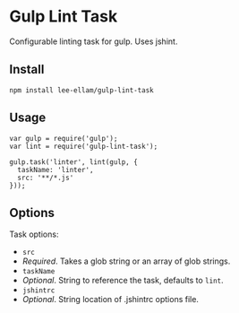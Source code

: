 # Gulp Lint Task

Configurable linting task for gulp. Uses jshint.

## Install
```
npm install lee-ellam/gulp-lint-task
```

## Usage
```
var gulp = require('gulp');
var lint = require('gulp-lint-task');

gulp.task('linter', lint(gulp, {
  taskName: 'linter',
  src: '**/*.js'  
}));
```

## Options
Task options:
- `src`
 - *Required*. Takes a glob string or an array of glob strings.
- `taskName`
 - *Optional*. String to reference the task, defaults to `lint`.
- `jshintrc`
 - *Optional*. String location of .jshintrc options file.
